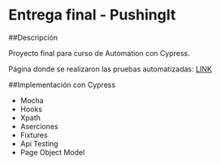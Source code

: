 # Entrega final - PushingIt
##Descripción

Proyecto final para curso de Automation con Cypress.

Página donde se realizaron las pruebas automatizadas: [LINK](https://pushing-front.vercel.app/)

##Implementación con Cypress

- Mocha
- Hooks
- Xpath
- Aserciones
- Fixtures
- Api Testing
- Page Object Model
